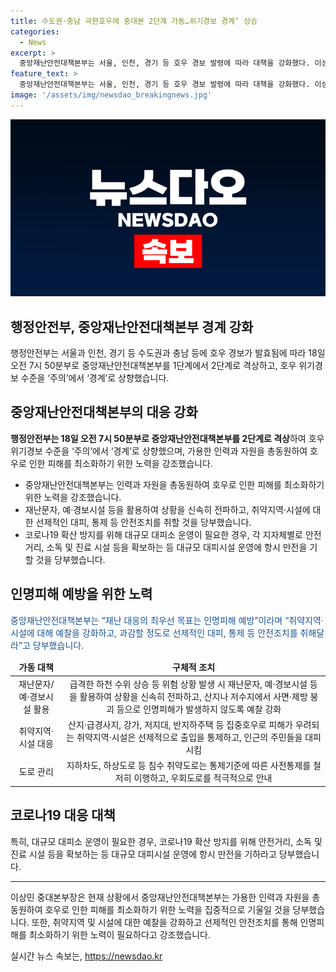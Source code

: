 ```yaml
---
title: 수도권·충남 극한호우에 중대본 2단계 가동…위기경보 경계’ 상승
categories:
  - News
excerpt: >
  중앙재난안전대책본부는 서울, 인천, 경기 등 호우 경보 발령에 따라 대책을 강화했다. 이상민 행정안전부 장관은 인력과 자원을 총동원하여 피해를 최소화할 것을 강조했고, 재난문자 및 예·경보시설을 활용하여 신속한 대처를 촉구했다. 취약지역·시설은 선제적으로 통제하고 주민을 대피시키는 등 안전조치를 이행할 것을 당부했다. 중대본부장은 “재난 대응의 최우선 목표는 인명피해 예방”이라며 안전조치를 취할 것을 당부했다.
feature_text: >
  중앙재난안전대책본부는 서울, 인천, 경기 등 호우 경보 발령에 따라 대책을 강화했다. 이상민 행정안전부 장관은 인력과 자원을 총동원하여 피해를 최소화할 것을 강조했고, 재난문자 및 예·경보시설을 활용하여 신속한 대처를 촉구했다. 취약지역·시설은 선제적으로 통제하고 주민을 대피시키는 등 안전조치를 이행할 것을 당부했다. 중대본부장은 “재난 대응의 최우선 목표는 인명피해 예방”이라며 안전조치를 취할 것을 당부했다.
image: '/assets/img/newsdao_breakingnews.jpg'
---
```


<p><img src="/assets/img/newsdao_breakingnews.jpg" alt="flaretime 속보" /></p>

<h2>행정안전부, 중앙재난안전대책본부 경계 강화</h2>

<p data-ke-size="size16">행정안전부는 서울과 인천, 경기 등 수도권과 충남 등에 호우 경보가 발효됨에 따라 18일 오전 7시 50분부로 중앙재난안전대책본부를 1단계에서 2단계로 격상하고, 호우 위기경보 수준을 ‘주의’에서 ‘경계’로 상향했습니다.</p>

<h2 data-ke-size="size26">중앙재난안전대책본부의 대응 강화</h2>

<p data-ke-size="size16"><b>행정안전부는 18일 오전 7시 50분부로 중앙재난안전대책본부를 2단계로 격상</b>하여 호우 위기경보 수준을 ‘주의’에서 ‘경계’로 상향했으며, 가용한 인력과 자원을 총동원하여 호우로 인한 피해를 최소화하기 위한 노력을 강조했습니다.</p>

<ul>
<li>중앙재난안전대책본부는 인력과 자원을 총동원하여 호우로 인한 피해를 최소화하기 위한 노력을 강조했습니다.</li>
<li>재난문자, 예·경보시설 등을 활용하여 상황을 신속히 전파하고, 취약지역·시설에 대한 선제적인 대피, 통제 등 안전조치를 취할 것을 당부했습니다.</li>
<li>코로나19 확산 방지를 위해 대규모 대피소 운영이 필요한 경우, 각 지자체별로 안전거리, 소독 및 진료 시설 등을 확보하는 등 대규모 대피시설 운영에 항시 만전을 기할 것을 당부했습니다.</li>
</ul>

<h2 data-ke-size="size26">인명피해 예방을 위한 노력</h2>

<p data-ke-size="size16"><span style="color: #1a5490;">중앙재난안전대책본부는 “재난 대응의 최우선 목표는 인명피해 예방”이라며 “취약지역·시설에 대해 예찰을 강화하고, 과감할 정도로 선제적인 대피, 통제 등 안전조치를 취해달라”고 당부했습니다.</span></p>

<table>
<thead>
<tr>
<td style="text-align: center; height: 17px;"><b>가동 대책</b></td>
<td style="text-align: center; height: 17px;"><b>구체적 조치</b></td>
</tr>
</thead>
<tbody>
<tr>
<td style="text-align: center; height: 17px;">재난문자/예·경보시설 활용</td>
<td style="text-align: center; height: 17px;">급격한 하천 수위 상승 등 위험 상황 발생 시 재난문자, 예·경보시설 등을 활용하여 상황을 신속히 전파하고, 산지나 저수지에서 사면·제방 붕괴 등으로 인명피해가 발생하지 않도록 예찰 강화</td>
</tr>
<tr>
<td style="text-align: center; height: 17px;">취약지역·시설 대응</td>
<td style="text-align: center; height: 17px;">산지·급경사지, 강가, 저지대, 반지하주택 등 집중호우로 피해가 우려되는 취약지역·시설은 선제적으로 출입을 통제하고, 인근의 주민들을 대피시킴</td>
</tr>
<tr>
<td style="text-align: center; height: 17px;">도로 관리</td>
<td style="text-align: center; height: 17px;">지하차도, 하상도로 등 침수 취약도로는 통제기준에 따른 사전통제를 철저히 이행하고, 우회도로를 적극적으로 안내</td>
</tr>
</tbody>
</table>

<h2 data-ke-size="size26">코로나19 대응 대책</h2>

<p data-ke-size="size16">특히, 대규모 대피소 운영이 필요한 경우, 코로나19 확산 방지를 위해 안전거리, 소독 및 진료 시설 등을 확보하는 등 대규모 대피시설 운영에 항시 만전을 기하라고 당부했습니다.</p>

<hr>

<p data-ke-size="size16">이상민 중대본부장은 현재 상황에서 중앙재난안전대책본부는 가용한 인력과 자원을 총동원하여 호우로 인한 피해를 최소화하기 위한 노력을 집중적으로 기울일 것을 당부했습니다. 또한, 취약지역 및 시설에 대한 예찰을 강화하고 선제적인 안전조치를 통해 인명피해를 최소화하기 위한 노력이 필요하다고 강조했습니다.</p>
실시간 뉴스 속보는, <a href="https://newsdao.kr" rel="dofollow">https://newsdao.kr</a>


